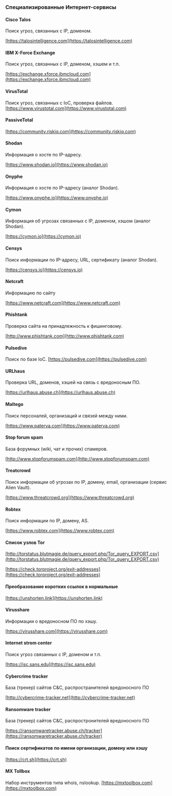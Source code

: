 ### Специализированные Интернет-сервисы
#### Cisco Talos
Поиск угроз, связанных с IP, доменом.

[https://talosintelligence.com](https://talosintelligence.com)
#### IBM X-Force Exchange
Поиск угроз, связанных с IP, доменом, хэшем и т.п.

[https://exchange.xforce.ibmcloud.com](https://exchange.xforce.ibmcloud.com)
#### VirusTotal
Поиск угроз, связанных с IoC, проверка файлов.
[https://www.virustotal.com](https://www.virustotal.com)
#### PassiveTotal
[https://community.riskiq.com](https://community.riskiq.com)

#### Shodan
Информация о хосте по IP-адресу.

[https://www.shodan.io](https://www.shodan.io)
#### Onyphe
Информация о хосте по IP-адресу (аналог Shodan).

[https://www.onyphe.io](https://www.onyphe.io)
#### Cymon
Информация об угрозах связанных с IP, доменом, хэшом (аналог Shodan).

[https://cymon.io](https://cymon.io)
#### Censys
Поиск информации по IP-адресу, URL, сертификату (аналог Shodan).

[https://censys.io](https://censys.io)
#### Netcraft
Информацию по сайту

[https://www.netcraft.com](https://www.netcraft.com)
#### Phishtank
Проверка сайта на принадлежность к фишинговому.

[http://www.phishtank.com](http://www.phishtank.com)
#### Pulsedive
Поиск по базе IoC.
[https://pulsedive.com](https://pulsedive.com)
#### URLhaus
Проверка URL, доменов, хэшей на связь с вредоносным ПО.

[https://urlhaus.abuse.ch](https://urlhaus.abuse.ch)
#### Maltego
Поиск персоналей, организаций и связей между ними.

[https://www.paterva.com](https://www.paterva.com)
#### Stop forum spam
База форумных (wiki, чат и прочих) спамеров.

[http://www.stopforumspam.com](http://www.stopforumspam.com)
#### Treatcrowd
Поиск информации об угрозах по IP, домену, email, организации (сервис Alien Vault).

[https://www.threatcrowd.org](https://www.threatcrowd.org)
#### Robtex
Поиск информации по IP, домену, AS.

[https://www.robtex.com](https://www.robtex.com)
#### Список узлов Tor
[http://torstatus.blutmagie.de/query_export.php/Tor_query_EXPORT.csv](http://torstatus.blutmagie.de/query_export.php/Tor_query_EXPORT.csv)

[https://check.torproject.org/exit-addresses](https://check.torproject.org/exit-addresses)
#### Преобразование коротких ссылок в нормальные
[https://unshorten.link](https://unshorten.link)
#### Virusshare
Информации о вредоносном ПО по хэшу.

[https://virusshare.com](https://virusshare.com)
#### Internet strom center
Поиск угроз связанных с IP, доменом и т.п.

[https://isc.sans.edu](https://isc.sans.edu)
#### Cybercrime tracker
База (трекер) сайтов C&C, распространителей вредоносного ПО

[http://cybercrime-tracker.net](http://cybercrime-tracker.net)
#### Ransomware tracker
База (трекер) сайтов C&C, распростронителей вредоносного ПО

[https://ransomwaretracker.abuse.ch/tracker](https://ransomwaretracker.abuse.ch/tracker)
#### Поиск сертификатов по имени организации, домену или хэшу
[https://crt.sh](https://crt.sh)

#### MX Tollbox
Набор инструментов типа whois, nslookup.
[https://mxtoolbox.com](https://mxtoolbox.com)
